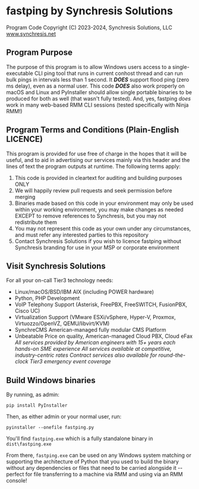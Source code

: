 # fastping by Synchresis Solutions
Program Code Copyright (C) 2023-2024, Synchresis Solutions, LLC
www.synchresis.net

## Program Purpose
The purpose of this program is to allow Windows users access to a single-executable CLI ping tool that runs in current conhost thread and can run bulk pings in intervals less than 1 second.  It **_DOES_** support flood ping (zero ms delay), even as a normal user.  This code **_DOES_** also work properly on macOS and Linux and PyInstaller should allow single portable binaries to be produced for both as well (that wasn't fully tested).  And, yes, fastping *does* work in many web-based RMM CLI sessions (tested specifically with Ninja RMM!)

## Program Terms and Conditions (Plain-English LICENCE)
This program is provided for use free of charge in the hopes that it will be useful, and to aid in advertising our services mainly via this header and the lines of text the program outputs at runtime.  The following terms apply:

1. This code is provided in cleartext for auditing and building purposes ONLY
2. We will happily review pull requests and seek permission before merging
3. Binaries made based on this code in your environment may only be used within your working environment, you may make changes as needed EXCEPT to remove references to Synchresis, but you may not redistribute them
4. You may not represent this code as your own under any circumstances, and must refer any interested parties to this repository
5. Contact Synchresis Solutions if you wish to licence fastping without Synchresis branding for use in your MSP or corporate environment

## Visit Synchresis Solutions
For all your on-call Tier3 technology needs:
+ Linux/macOS/BSD/IBM AIX (including POWER hardware)
+ Python, PHP Development
+ VoIP Telephony Support (Asterisk, FreePBX, FreeSWITCH, FusionPBX, Cisco UC)
+ Virtualization Support (VMware ESXi/vSphere, Hyper-V, Proxmox, Virtuozzo/OpenVZ, QEMU/libvirt/KVM)
+ SynchreCMS American-managed fully modular CMS Platform
+ Unbeatable Price on quality, American-managed Cloud PBX, Cloud eFax
_All services provided by American engineers with 15+ years each hands-on SME experience_
_All services available at competitive, industry-centric rates_
_Contract services also available for round-the-clock Tier3 emergency event coverage_

## Build Windows binaries
By running, as admin:
```
pip install PyInstaller
```
Then, as either admin or your normal user, run:
```
pyinstaller --onefile fastping.py
```
You'll find `fastping.exe` which is a fully standalone binary in `dist\fastping.exe`

From there, `fastping.exe` can be used on any Windows system matching or supporting the architecture of Python that you used to build the binary without any dependencies or files that need to be carried alongside it -- perfect for file transferring to a machine via RMM and using via an RMM console!